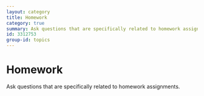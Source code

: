 ```yaml
---
layout: category
title: Homework
category: true
summary: Ask questions that are specifically related to homework assignments.
id: 3312753
group-id: topics
---
```


# Homework
Ask questions that are specifically related to homework assignments.
